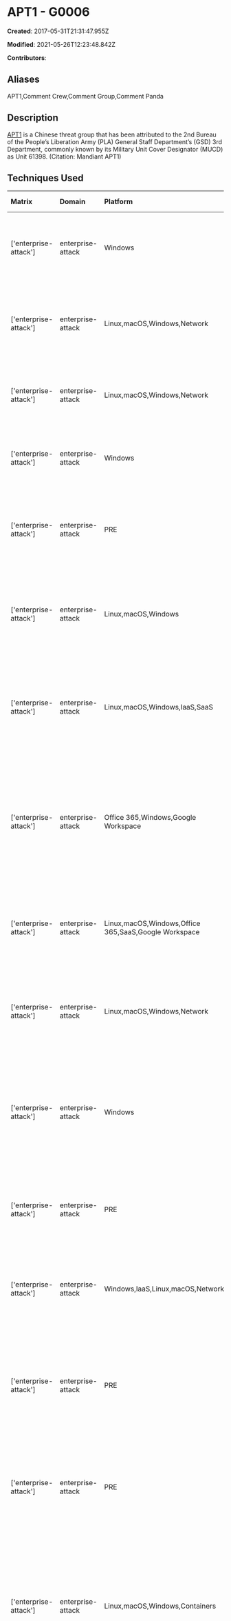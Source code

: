 # APT1 - G0006

**Created**: 2017-05-31T21:31:47.955Z

**Modified**: 2021-05-26T12:23:48.842Z

**Contributors**: 

## Aliases

APT1,Comment Crew,Comment Group,Comment Panda

## Description

[APT1](https://attack.mitre.org/groups/G0006) is a Chinese threat group that has been attributed to the 2nd Bureau of the People’s Liberation Army (PLA) General Staff Department’s (GSD) 3rd Department, commonly known by its Military Unit Cover Designator (MUCD) as Unit 61398. (Citation: Mandiant APT1)

## Techniques Used

|Matrix|Domain|Platform|Technique ID|Technique Name|Use|
| :---| :---| :---| :---| :---| :---|
|['enterprise-attack']|enterprise-attack|Windows|T1003.001|LSASS Memory|[APT1](https://attack.mitre.org/groups/G0006) has been known to use credential dumping using [Mimikatz](https://attack.mitre.org/software/S0002).(Citation: Mandiant APT1)|
|['enterprise-attack']|enterprise-attack|Linux,macOS,Windows,Network|T1057|Process Discovery|[APT1](https://attack.mitre.org/groups/G0006) gathered a list of running processes on the system using <code>tasklist /v</code>.(Citation: Mandiant APT1)|
|['enterprise-attack']|enterprise-attack|Linux,macOS,Windows,Network|T1005|Data from Local System|[APT1](https://attack.mitre.org/groups/G0006) has collected files from a local victim.(Citation: Mandiant APT1)|
|['enterprise-attack']|enterprise-attack|Windows|T1550.002|Pass the Hash|The [APT1](https://attack.mitre.org/groups/G0006) group is known to have used pass the hash.(Citation: Mandiant APT1)|
|['enterprise-attack']|enterprise-attack|PRE|T1583.001|Domains|[APT1](https://attack.mitre.org/groups/G0006) has registered hundreds of domains for use in operations.(Citation: Mandiant APT1)|
|['enterprise-attack']|enterprise-attack|Linux,macOS,Windows|T1560.001|Archive via Utility|[APT1](https://attack.mitre.org/groups/G0006) has used RAR to compress files before moving them outside of the victim network.(Citation: Mandiant APT1)|
|['enterprise-attack']|enterprise-attack|Linux,macOS,Windows,IaaS,SaaS|T1119|Automated Collection|[APT1](https://attack.mitre.org/groups/G0006) used a batch script to perform a series of discovery techniques and saves it to a text file.(Citation: Mandiant APT1)|
|['enterprise-attack']|enterprise-attack|Office 365,Windows,Google Workspace|T1114.002|Remote Email Collection|[APT1](https://attack.mitre.org/groups/G0006) uses two utilities, GETMAIL and MAPIGET, to steal email. MAPIGET steals email still on Exchange servers that has not yet been archived.(Citation: Mandiant APT1)|
|['enterprise-attack']|enterprise-attack|Linux,macOS,Windows,Office 365,SaaS,Google Workspace|T1566.002|Spearphishing Link|[APT1](https://attack.mitre.org/groups/G0006) has sent spearphishing emails containing hyperlinks to malicious files.(Citation: Mandiant APT1)|
|['enterprise-attack']|enterprise-attack|Linux,macOS,Windows,Network|T1016|System Network Configuration Discovery|[APT1](https://attack.mitre.org/groups/G0006) used the <code>ipconfig /all</code> command to gather network configuration information.(Citation: Mandiant APT1)|
|['enterprise-attack']|enterprise-attack|Windows|T1114.001|Local Email Collection|[APT1](https://attack.mitre.org/groups/G0006) uses two utilities, GETMAIL and MAPIGET, to steal email. GETMAIL extracts emails from archived Outlook .pst files.(Citation: Mandiant APT1)|
|['enterprise-attack']|enterprise-attack|PRE|T1588.001|Malware|[APT1](https://attack.mitre.org/groups/G0006) used publicly available malware for privilege escalation.(Citation: Mandiant APT1)|
|['enterprise-attack']|enterprise-attack|Windows,IaaS,Linux,macOS,Network|T1049|System Network Connections Discovery|[APT1](https://attack.mitre.org/groups/G0006) used the <code>net use</code> command to get a listing on network connections.(Citation: Mandiant APT1)|
|['enterprise-attack']|enterprise-attack|PRE|T1585.002|Email Accounts|[APT1](https://attack.mitre.org/groups/G0006) has created email accounts for later use in social engineering, phishing, and when registering domains.(Citation: Mandiant APT1)|
|['enterprise-attack']|enterprise-attack|PRE|T1584.001|Domains|[APT1](https://attack.mitre.org/groups/G0006) hijacked FQDNs associated with legitimate websites hosted by hop points.(Citation: Mandiant APT1)|
|['enterprise-attack']|enterprise-attack|Linux,macOS,Windows,Containers|T1036.005|Match Legitimate Name or Location|The file name AcroRD32.exe, a legitimate process name for Adobe's Acrobat Reader, was used by [APT1](https://attack.mitre.org/groups/G0006) as a name for malware.(Citation: Mandiant APT1)(Citation: Mandiant APT1 Appendix)|
|['enterprise-attack']|enterprise-attack|Linux,macOS,Windows|T1087.001|Local Account|[APT1](https://attack.mitre.org/groups/G0006) used the commands <code>net localgroup</code>,<code>net user</code>, and <code>net group</code> to find accounts on the system.(Citation: Mandiant APT1)|
|['enterprise-attack']|enterprise-attack|macOS,Windows,Linux|T1566.001|Spearphishing Attachment|[APT1](https://attack.mitre.org/groups/G0006) has sent spearphishing emails containing malicious attachments.(Citation: Mandiant APT1)|
|['enterprise-attack']|enterprise-attack|macOS,Windows,Linux|T1135|Network Share Discovery|[APT1](https://attack.mitre.org/groups/G0006) listed connected network shares.(Citation: Mandiant APT1)|
|['enterprise-attack']|enterprise-attack|Windows|T1059.003|Windows Command Shell|[APT1](https://attack.mitre.org/groups/G0006) has used the Windows command shell to execute commands, and batch scripting to automate execution.(Citation: Mandiant APT1)|
|['enterprise-attack']|enterprise-attack|PRE|T1588.002|Tool|[APT1](https://attack.mitre.org/groups/G0006) has used various open-source tools for privilege escalation purposes.(Citation: Mandiant APT1)|
|['enterprise-attack']|enterprise-attack|Windows,macOS,Linux|T1007|System Service Discovery|[APT1](https://attack.mitre.org/groups/G0006) used the commands <code>net start</code> and <code>tasklist</code> to get a listing of the services on the system.(Citation: Mandiant APT1)|
|['enterprise-attack']|enterprise-attack|Windows|T1021.001|Remote Desktop Protocol|The [APT1](https://attack.mitre.org/groups/G0006) group is known to have used RDP during operations.(Citation: FireEye PLA)|
